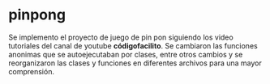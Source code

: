 # pinpong
Se implemento el proyecto de juego de pin pon siguiendo los video tutoriales del canal de youtube **códigofacilito**.
Se cambiaron las funciones anonimas que se autoejecutaban por clases, entre otros cambios y se reorganizaron las clases y 
funciones en diferentes archivos para una mayor comprensión.
